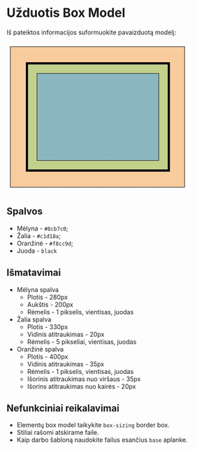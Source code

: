 # Užduotis Box Model

Iš pateiktos informacijos suformuokite pavaizduotą modelį:

![Box Model](./box-model.jpg)

## Spalvos

-   Mėlyna - `#8cb7c0`;
-   Žalia - `#c1d18a`;
-   Oranžinė - `#f8cc9d`;
-   Juoda - `black`

## Išmatavimai

-   Mėlyna spalva
    -   Plotis - 280px
    -   Aukštis - 200px
    -   Rėmelis - 1 pikselis, vientisas, juodas
-   Žalia spalva
    -   Plotis - 330px
    -   Vidinis atitraukimas - 20px
    -   Rėmelis - 5 pikseliai, vientisas, juodas
-   Oranžinė spalva
    -   Plotis - 400px
    -   Vidinis atitraukimas - 35px
    -   Rėmelis - 1 pikselis, vientisas, juodas
    -   Išorinis atitraukimas nuo viršaus - 35px
    -   Išorins atitraukimas nuo kairės - 20px

## Nefunkciniai reikalavimai

-   Elementų box model taikykite `box-sizing` border box.
-   Stiliai rašomi atskirame faile.
-   Kaip darbo šabloną naudokite failus esančius `base` aplanke.